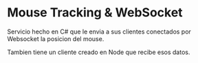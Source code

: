 # Mouse Tracking & WebSocket

Servicio hecho en C# que le envia a sus clientes conectados por Websocket la posicion del mouse.

Tambien tiene un cliente creado en Node que recibe esos datos.
